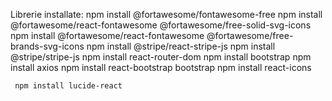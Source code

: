 Librerie installate: 
    npm install @fortawesome/fontawesome-free
    npm install @fortawesome/react-fontawesome @fortawesome/free-solid-svg-icons
    npm install @fortawesome/react-fontawesome @fortawesome/free-brands-svg-icons
    npm install @stripe/react-stripe-js 
    npm install @stripe/stripe-js
    npm install react-router-dom 
    npm install bootstrap
    npm install axios
    npm install react-bootstrap bootstrap
    npm install react-icons

     npm install lucide-react